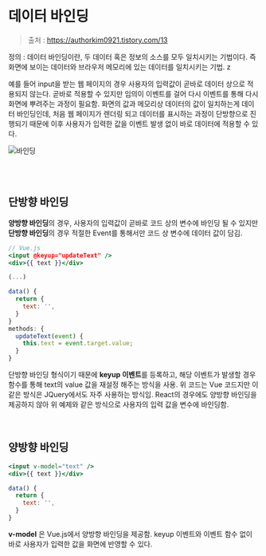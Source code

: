 # 데이터 바인딩

> 출처 : https://authorkim0921.tistory.com/13

정의 : 데이터 바인딩이란, 두 데이터 혹은 정보의 소스를 모두 일치시키는 기법이다. 즉 화면에 보이는 데이터와 브라우저 메모리에 있는 데이터를 일치시키는 기법. z

예를 들어 input을 받는 웹 페이지의 경우 사용자의 입력값이 곧바로 데이터 상으로 적용되지 않는다. 곧바로 적용할 수 있지만 임의이 이벤트를 걸어 다시 이벤트를 통해 다시 화면에 뿌려주는 과정이 필요함. 화면의 값과 메모리상 데이터의 값이 일치하는게 데이터 바인딩인데, 처음 웹 페이지가 렌더링 되고 데이터를 표시하는 과정이 단방향으로 진행되기 때문에 이후 사용자가 입력한 값을 이벤트 발생 없이 바로 데이터에 적용할 수 있다.

![바인딩](https://user-images.githubusercontent.com/59427983/116507306-fd9a4100-a8f9-11eb-87f6-2c1bc5a5de38.png)

<br/>

<br/>

## 단방향 바인딩

**양방향 바인딩**의 경우, 사용자의 입력값이 곧바로 코드 상의 변수에 바인딩 될 수 있지만 **단방향 바인딩**의 경우 적절한 Event를 통해서만 코드 상 변수에 데이터 값이 담김.

```jsx
// Vue.js
<input @keyup="updateText" />
<div>{{ text }}</div>

(...)

data() {
  return {
    text: '',
  }
}
methods: {
  updateText(event) {
    this.text = event.target.value;
  }
}
```

단방향 바인딩 형식이기 때문에 **keyup 이벤트**를 등록하고, 해당 이벤트가 발생할 경우 함수를 통해 text의 value 값을 재설정 해주는 방식을 사용. 위 코드는 Vue 코드지만 이 같은 방식은 JQuery에서도 자주 사용하는 방식임. React의 경우에도 양방향 바인딩을 제공하지 않아 위 예제와 같은 방식으로 사용자의 입력 값을 변수에 바인딩함.

<br>

## 양방향 바인딩

```jsx
<input v-model="text" />
<div>{{ text }}</div>

data() {
  return {
    text: '',
  }
}
```

**v-model** 은 Vue.js에서 양방향 바인딩을 제공함. keyup 이벤트와 이벤트 함수 없이 바로 사용자가 입력한 값을 화면에 반영할 수 있다.

